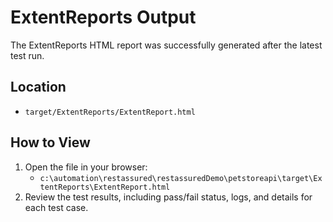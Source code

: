 # ExtentReports Output

The ExtentReports HTML report was successfully generated after the latest test run.

## Location
- `target/ExtentReports/ExtentReport.html`

## How to View
1. Open the file in your browser: 
   - `c:\automation\restassured\restassuredDemo\petstoreapi\target\ExtentReports\ExtentReport.html`
2. Review the test results, including pass/fail status, logs, and details for each test case.


